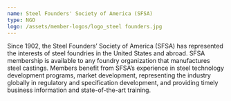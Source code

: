 ```yaml
---
name: Steel Founders' Society of America (SFSA)
type: NGO
logo: /assets/member-logos/logo_steel founders.jpg
---
```

Since 1902, the Steel Founders’ Society of America (SFSA) has represented the interests of steel foundries in the United States and abroad. SFSA membership is available to any foundry organization that manufactures steel castings. Members benefit from SFSA’s experience in steel technology development programs, market development, representing the industry globally in regulatory and specification development, and providing timely business information and state-of-the-art training.
